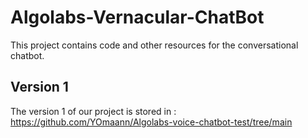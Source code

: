 # Algolabs-Vernacular-ChatBot
This project contains code and other resources for the conversational chatbot.

## Version 1

The version 1 of our project is stored in : https://github.com/YOmaann/Algolabs-voice-chatbot-test/tree/main

